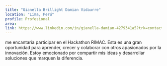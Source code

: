 ```yaml
---
title: "Gianella Brillight Damian Vidaurre"
location: "Lima, Perú"
profile: Profesional
area: 
link: https://www.linkedin.com/in/gianella-damian-4279341a5?trk=contact-info
---
```


me encantaría participar en el Hackathon RIMAC. Esta es una gran oportunidad para aprender, crecer y colaborar con otros apasionados por la innovación. Estoy emocionado por compartir mis ideas y desarrollar soluciones que marquen la diferencia.